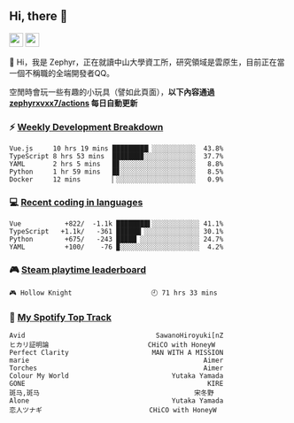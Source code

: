 <!--
**zephyrxvxx7/zephyrxvxx7** is a ✨ _special_ ✨ repository because its `README.md` (this file) appears on your GitHub profile.

Here are some ideas to get you started:

- 🔭 I’m currently working on ...
- 🌱 I’m currently learning ...
- 👯 I’m looking to collaborate on ...
- 🤔 I’m looking for help with ...
- 💬 Ask me about ...
- 📫 How to reach me: ...
- 😄 Pronouns: ...
- ⚡ Fun fact: ...
-->

## Hi, there 👋

<a href="https://www.instagram.com/zephyrxvxx7/"><img src="https://img.shields.io/badge/instagram-3f729b?&style=for-the-badge&logo=instagram&logoColor=white" height=25></a>
<a href="https://zephyrxvxx7.me/"><img src="https://img.shields.io/badge/blog-gray?&style=for-the-badge&logo=hexo&logoColor=white" height=25></a>

👋 Hi，我是 Zephyr，正在就讀中山大學資工所，研究領域是雲原生，目前正在當一個不稱職的全端開發者QQ。

空閒時會玩一些有趣的小玩具（譬如此頁面），**以下內容通過 [zephyrxvxx7/actions](https://github.com/zephyrxvxx7/zephyrxvxx7/actions) 每日自動更新**

### ⚡ [Weekly Development Breakdown](https://gist.github.com/zephyrxvxx7/ee1787313f0772b51494d051b5edde7f)

<!-- code_time start -->

```text
Vue.js     10 hrs 19 mins █████████▏░░░░░░░░░░░  43.8%
TypeScript 8 hrs 53 mins  ███████▉░░░░░░░░░░░░░  37.7%
YAML       2 hrs 5 mins   █▊░░░░░░░░░░░░░░░░░░░   8.8%
Python     1 hr 59 mins   █▊░░░░░░░░░░░░░░░░░░░   8.5%
Docker     12 mins        ▏░░░░░░░░░░░░░░░░░░░░   0.9%
```

<!-- code_time end -->

### 💻 [Recent coding in languages](https://gist.github.com/zephyrxvxx7/08c5ff0fead26978490fef5d749f43ea)

<!-- code_diff start -->

```text
Vue           +822/  -1.1k ████████▌░░░░░░░░░░░░ 41.1%
TypeScript   +1.1k/   -361 ██████▎░░░░░░░░░░░░░░ 30.1%
Python        +675/   -243 █████▏░░░░░░░░░░░░░░░ 24.7%
YAML          +100/    -76 ▉░░░░░░░░░░░░░░░░░░░░  4.2%
```

<!-- code_diff end -->

### 🎮 [Steam playtime leaderboard](https://gist.github.com/zephyrxvxx7/f77b8978877f959b69d84723c43a4a64)

<!-- steam_time start -->

```text
🎮 Hollow Knight                    🕘 71 hrs 33 mins
```

<!-- steam_time end -->

### 🎵 [My Spotify Top Track](https://gist.github.com/zephyrxvxx7/fe159fde5ec9ebea27e03dd63a71e78f)

<!-- spotify_track start -->

```text
Avid                                 SawanoHiroyuki[nZ
ヒカリ証明論                         CHiCO with HoneyW
Perfect Clarity                     MAN WITH A MISSION
marie                                            Aimer
Torches                                          Aimer
Colour My World                          Yutaka Yamada
GONE                                              KIRE
斑马,斑马                                       宋冬野
Alone                                    Yutaka Yamada
恋人ツナギ                           CHiCO with HoneyW
```

<!-- spotify_track end -->
